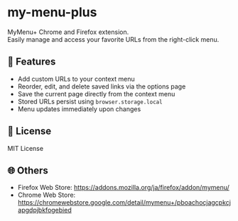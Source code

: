 # my-menu-plus
MyMenu+ Chrome and Firefox extension.  
Easily manage and access your favorite URLs from the right-click menu.

## 🚀 Features

- Add custom URLs to your context menu
- Reorder, edit, and delete saved links via the options page
- Save the current page directly from the context menu
- Stored URLs persist using `browser.storage.local`
- Menu updates immediately upon changes

## 📄 License

MIT License

## 🌐 Others

- Firefox Web Store: https://addons.mozilla.org/ja/firefox/addon/mymenu/
- Chrome Web Store: https://chromewebstore.google.com/detail/mymenu+/pboachocjagcpkcjapgdpjbkfogebied
